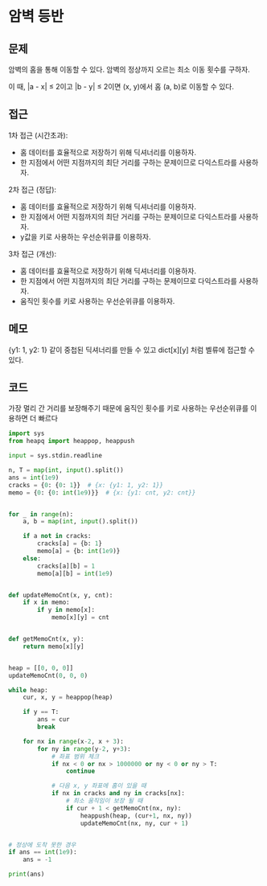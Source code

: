 # 암벽 등반

## 문제
암벽의 홈을 통해 이동할 수 있다. 암벽의 정상까지 오르는 최소 이동 횟수를 구하자.

이 때, |a - x| ≤ 2이고 |b - y| ≤ 2이면 (x, y)에서 홈 (a, b)로 이동할 수 있다.

## 접근

1차 접근 (시간초과):
- 홈 데이터를 효율적으로 저장하기 위해 딕셔너리를 이용하자.
- 한 지점에서 어떤 지점까지의 최단 거리를 구하는 문제이므로 다익스트라를 사용하자.

2차 접근 (정답):
- 홈 데이터를 효율적으로 저장하기 위해 딕셔너리를 이용하자.
- 한 지점에서 어떤 지점까지의 최단 거리를 구하는 문제이므로 다익스트라를 사용하자.
- y값을 키로 사용하는 우선순위큐를 이용하자.

3차 접근 (개선):
- 홈 데이터를 효율적으로 저장하기 위해 딕셔너리를 이용하자.
- 한 지점에서 어떤 지점까지의 최단 거리를 구하는 문제이므로 다익스트라를 사용하자.
- 움직인 횟수를 키로 사용하는 우선순위큐를 이용하자.
  
## 메모
{y1: 1, y2: 1} 같이 중첩된 딕셔너리를 만들 수 있고 dict[x][y] 처럼 벨류에 접근할 수 있다.

## 코드

가장 멀리 간 거리를 보장해주기 때문에 움직인 횟수를 키로 사용하는 우선순위큐를 이용하면 더 빠르다

```python
import sys
from heapq import heappop, heappush

input = sys.stdin.readline

n, T = map(int, input().split())
ans = int(1e9)
cracks = {0: {0: 1}}  # {x: {y1: 1, y2: 1}}
memo = {0: {0: int(1e9)}}  # {x: {y1: cnt, y2: cnt}}


for _ in range(n):
    a, b = map(int, input().split())

    if a not in cracks:
        cracks[a] = {b: 1}
        memo[a] = {b: int(1e9)}
    else:
        cracks[a][b] = 1
        memo[a][b] = int(1e9)


def updateMemoCnt(x, y, cnt):
    if x in memo:
        if y in memo[x]:
            memo[x][y] = cnt


def getMemoCnt(x, y):
    return memo[x][y]


heap = [[0, 0, 0]]
updateMemoCnt(0, 0, 0)

while heap:
    cur, x, y = heappop(heap)

    if y == T:
        ans = cur
        break

    for nx in range(x-2, x + 3):
        for ny in range(y-2, y+3):
            # 좌표 범위 체크
            if nx < 0 or nx > 1000000 or ny < 0 or ny > T:
                continue

            # 다음 x, y 좌표에 홈이 있을 때
            if nx in cracks and ny in cracks[nx]:
                # 최소 움직임이 보장 될 때
                if cur + 1 < getMemoCnt(nx, ny):
                    heappush(heap, (cur+1, nx, ny))
                    updateMemoCnt(nx, ny, cur + 1)


# 정상에 도착 못한 경우
if ans == int(1e9):
    ans = -1

print(ans)
```

